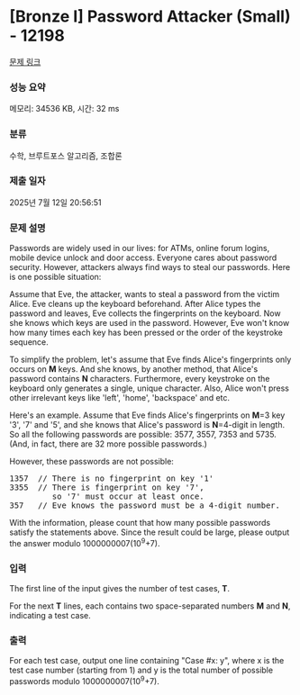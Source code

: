 # [Bronze I] Password Attacker (Small) - 12198 

[문제 링크](https://www.acmicpc.net/problem/12198) 

### 성능 요약

메모리: 34536 KB, 시간: 32 ms

### 분류

수학, 브루트포스 알고리즘, 조합론

### 제출 일자

2025년 7월 12일 20:56:51

### 문제 설명

<p>Passwords are widely used in our lives: for ATMs, online forum logins, mobile device unlock and door access. Everyone cares about password security. However, attackers always find ways to steal our passwords. Here is one possible situation:</p>

<p>Assume that Eve, the attacker, wants to steal a password from the victim Alice. Eve cleans up the keyboard beforehand. After Alice types the password and leaves, Eve collects the fingerprints on the keyboard. Now she knows which keys are used in the password. However, Eve won't know how many times each key has been pressed or the order of the keystroke sequence.</p>

<p>To simplify the problem, let's assume that Eve finds Alice's fingerprints only occurs on <b>M</b> keys. And she knows, by another method, that Alice's password contains <b>N</b> characters. Furthermore, every keystroke on the keyboard only generates a single, unique character. Also, Alice won't press other irrelevant keys like 'left', 'home', 'backspace' and etc.</p>

<p>Here's an example. Assume that Eve finds Alice's fingerprints on <b>M</b>=3 key '3', '7' and '5', and she knows that Alice's password is <b>N</b>=4-digit in length. So all the following passwords are possible: 3577, 3557, 7353 and 5735. (And, in fact, there are 32 more possible passwords.)</p>

<p>However, these passwords are not possible:</p>

<pre>1357  // There is no fingerprint on key '1'
3355  // There is fingerprint on key '7',
         so '7' must occur at least once.
357   // Eve knows the password must be a 4-digit number.
</pre>

<p>With the information, please count that how many possible passwords satisfy the statements above. Since the result could be large, please output the answer modulo 1000000007(10<sup>9</sup>+7).</p>

### 입력 

 <p>The first line of the input gives the number of test cases, <b>T</b>.</p>

<p>For the next <b>T</b> lines, each contains two space-separated numbers <b>M</b> and <b>N</b>, indicating a test case.</p>

### 출력 

 <p>For each test case, output one line containing "Case #x: y", where x is the test case number (starting from 1) and y is the total number of possible passwords modulo 1000000007(10<sup>9</sup>+7).</p>

